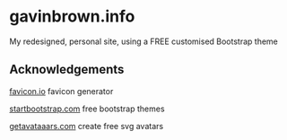 # gavinbrown.info

My redesigned, personal site, using a FREE customised Bootstrap theme




## Acknowledgements

[favicon.io](https://favicon.io) favicon generator

[startbootstrap.com](https://startbootstrap.com) free bootstrap themes

[getavataaars.com](https://getavataaars.com) create free svg avatars